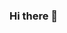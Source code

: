 ### Hi there 👋

<!--
**Nawaz268/Nawaz268** is a ✨ _special_ ✨ repository because its `README.md` (this file) appears on your GitHub profile.

Here are some ideas to get you started:

- 🔭 I’m currently working on Machine Learning Project for Sales Data
- 🌱 I’m currently learning Advanced Machine Learning on Udemy
- 👯 I’m looking to collaborate on any type of business data modelling projects
 

